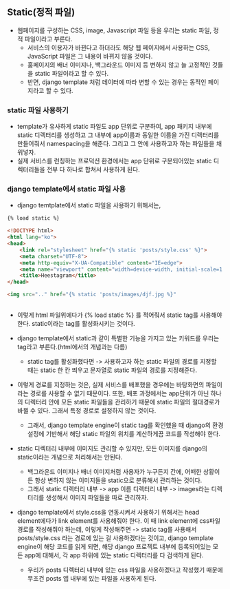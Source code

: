 ## Static(정적 파일)
- 웹페이지를 구성하는 CSS, image, Javascript 파일 등을 우리는 static 파일, 정적 파일이라고 부른다.
  - 서비스의 이용자가 바뀐다고 하더라도 해당 웹 페이지에서 사용하는 CSS, JavaScript 파일은 그 내용이 바뀌지 않을 것이다.
  - 홈페이지의 배너 이미지나, 백그라운드 이미지 등 변하지 않고 늘 고정적인 것들을 static 파일이라고 할 수 있다.
  - 반면, django template 처럼 데이터에 따라 변할 수 있는 경우는 동적인 페이지라고 할 수 있다.


### static 파일 사용하기
- template가 유사하게 static 파일도 app 단위로 구분하여, app 패키지 내부에 static 디렉터리를 생성하고 그 내부에 app이름과 동일한 이름을 가진 디렉터리를 만들어줘서 namespacing을 해준다. 그리고 그 안에 사용하고자 하는 파일들을 채워넣자.
- 실제 서비스를 런칭하는 프로덕션 환경에서는 app 단위로 구분되어있는 static 디렉터리들을 전부 다 하나로 합쳐서 사용하게 된다.


### django template에서 static 파일 사용
- django temtplate에서 static 파일을 사용하기 위해서는, 
```html
{% load static %}

<!DOCTYPE html>
<html lang="ko">
<head>
    <link rel="stylesheet" href="{% static 'posts/style.css' %}">
    <meta charset="UTF-8">
    <meta http-equiv="X-UA-Compatible" content="IE=edge">
    <meta name="viewport" content="width=device-width, initial-scale=1.0">
    <title>Heestagram</title>
</head>

<img src=".." href="{% static 'posts/images/djf.jpg %}"
     
```

- 이렇게 html 파일위에다가 {% load static %} 를 적어줘서 static tag를 사용해야 한다. static이라는 tag를 활성화시키는 것이다.
- django template에서 static과 같이 특별한 기능을 가지고 있는 키워드를 우리는 tag라고 부른다.(html에서의 개념과는 다름)
  - static tag를 활성화했다면 -> 사용하고자 하는 static 파일의 경로를 지정할 때는 static 한 칸 띄우고 문자열로 static 파일의 경로를 지정해준다.

- 이렇게 경로를 지정하는 것은, 실제 서비스를 배포했을 경우에는 바탕화면의 파일이라는 경로를 사용할 수 없기 때문이다. 또한, 배포 과정에서는 app단위가 아닌 하나의 디렉터리 안에 모든 static 파일들을 관리하기 때문에 static 파일의 절대경로가 바뀔 수 있다. 그래서 특정 경로로 설정하지 않는 것이다.
  - 그래서, django template engine이 static tag를 확인했을 때 django의 환경설정에 기반해서 해당 static 파일의 위치를 계산하게끔 코드를 작성해야 한다.

- static 디렉터리 내부에 이미지도 관리할 수 있지만, 모든 이미지를 django의 static이라는 개념으로 처리해서는 안된다.
  - 백그라운드 이미지나 배너 이미지처럼 사용자가 누구든지 간에, 어떠한 상황이든 항상 변하지 않는 이미지들을 static으로 분류해서 관리하는 것이다.
  - 그래서 static 디렉터리 내부 -> app 이름 디렉터리 내부 -> images라는 디렉터리를 생성해서 이미지 파일들을 따로 관리하자.

- django template에서 style.css을 연동시켜서 사용하기 위해서는 head element에다가 link element를 사용해줘야 한다. 이 때 link element에 css파일 경로를 작성해줘야 하는데, <link rel="stylesheet" href="{% static 'posts/style.css' %}"> 이렇게 작성해주면 -> static tag를 사용해서 posts/style.css 라는 경로에 있는 걸 사용하겠다는 것이고, django template engine이 해당 코드를 읽게 되면, 해당 django 프로젝트 내부에 등록되어있는 모든 app에 대해서, 각 app 하위에 있는 static 디렉터리를 다 검색하게 된다.
  - 우리가 posts 디렉터리 내부에 있는 css 파일을 사용하겠다고 작성했기 때문에 무조건 posts 앱 내부에 있는 파일을 사용하게 된다. 
